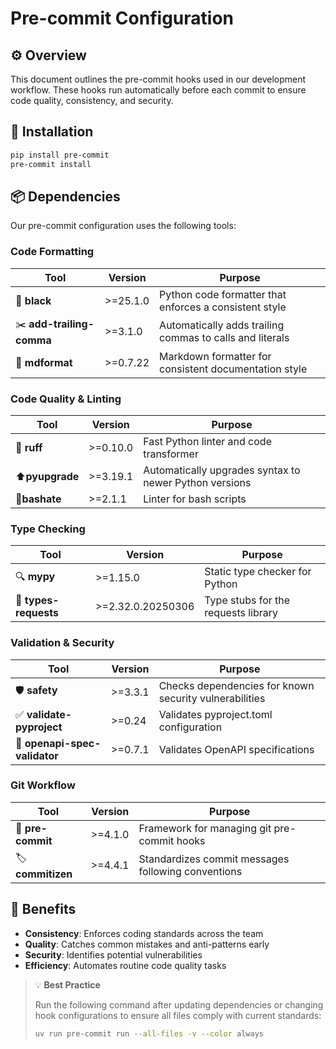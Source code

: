 # Pre-commit Configuration

## ⚙️ Overview

This document outlines the pre-commit hooks used in our development workflow. These hooks run automatically before each commit to ensure code quality, consistency, and security.

## 🔧 Installation

```bash
pip install pre-commit
pre-commit install
```

## 📦 Dependencies

Our pre-commit configuration uses the following tools:

### Code Formatting

| Tool                      | Version  | Purpose                                                  |
| ------------------------- | -------- | -------------------------------------------------------- |
| 🎨 **black**              | >=25.1.0 | Python code formatter that enforces a consistent style   |
| ✂️ **add-trailing-comma** | >=3.1.0  | Automatically adds trailing commas to calls and literals |
| 📄 **mdformat**           | >=0.7.22 | Markdown formatter for consistent documentation style    |

### Code Quality & Linting

| Tool            | Version  | Purpose                                                |
| --------------- | -------- | ------------------------------------------------------ |
| 🐛 **ruff**     | >=0.10.0 | Fast Python linter and code transformer                |
| ⬆️**pyupgrade** | >=3.19.1 | Automatically upgrades syntax to newer Python versions |
| 🐚**bashate**   | >=2.1.1  | Linter for bash scripts                                |

### Type Checking

| Tool                  | Version           | Purpose                             |
| --------------------- | ----------------- | ----------------------------------- |
| 🔍 **mypy**           | >=1.15.0          | Static type checker for Python      |
| 🔗 **types-requests** | >=2.32.0.20250306 | Type stubs for the requests library |

### Validation & Security

| Tool                          | Version | Purpose                                                |
| ----------------------------- | ------- | ------------------------------------------------------ |
| 🛡 **safety**                  | >=3.3.1 | Checks dependencies for known security vulnerabilities |
| ✅ **validate-pyproject**     | >=0.24  | Validates pyproject.toml configuration                 |
| 📃 **openapi-spec-validator** | >=0.7.1 | Validates OpenAPI specifications                       |

### Git Workflow

| Tool              | Version | Purpose                                            |
| ----------------- | ------- | -------------------------------------------------- |
| 🔖 **pre-commit** | >=4.1.0 | Framework for managing git pre-commit hooks        |
| 🏷 **commitizen**  | >=4.4.1 | Standardizes commit messages following conventions |

## 🚀 Benefits

- **Consistency**: Enforces coding standards across the team
- **Quality**: Catches common mistakes and anti-patterns early
- **Security**: Identifies potential vulnerabilities
- **Efficiency**: Automates routine code quality tasks

> 💡 **Best Practice**
>
> Run the following command after updating dependencies or changing hook configurations to ensure all files comply with current standards:
>
> ```bash
> uv run pre-commit run --all-files -v --color always
> ```
